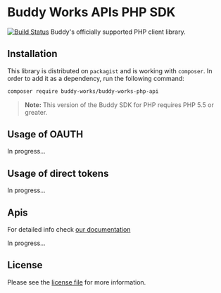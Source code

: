 # Buddy Works APIs PHP SDK
[![Build Status](https://travis-ci.org/buddy-works/buddy-works-php-api.svg?branch=master)](https://travis-ci.org/buddy-works/buddy-works-php-api) Buddy's officially supported PHP client library.

## Installation

This library is distributed on `packagist` and is working with `composer`. In order to add it as a dependency, run the following command:

``` sh
composer require buddy-works/buddy-works-php-api
```

> **Note:** This version of the Buddy SDK for PHP requires PHP 5.5 or greater.
 
## Usage of OAUTH

In progress...

## Usage of direct tokens

In progress...

## Apis

For detailed info check [our documentation](https://buddy.works/api/reference/getting-started/overview)
 
In progress...

## License

Please see the [license file](https://github.com/buddy-works/buddy-works-php-api/blob/master/LICENSE) for more information.